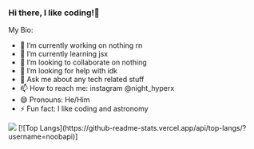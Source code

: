 ### Hi there, I like coding!👋


My Bio:

- 🔭 I’m currently working on nothing rn
- 🌱 I’m currently learning jsx
- 👯 I’m looking to collaborate on nothing
- 🤔 I’m looking for help with idk
- 💬 Ask me about any tech related stuff
- 📫 How to reach me: instagram @night_hyperx
- 😄 Pronouns: He/Him
- ⚡ Fun fact: I like coding and astronomy

<img src= "https://github-readme-stats.vercel.app/api?username=noobapi&&show_icons=true&title_color=ffffff&icon_color=bb2acf&text_color=daf7dc&bg_color=151515">
[![Top Langs](https://github-readme-stats.vercel.app/api/top-langs/?username=noobapi)]
